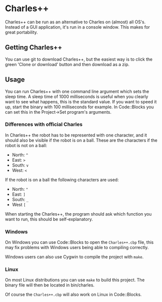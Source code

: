 # Charles++ 

Charles++ can be run as an alternative to Charles on (almost) all OS's.
Instead of a GUI application, it's run in a console window. This makes for
great portability.

## Getting Charles++

You can use git to download Charles++, but the easiest way is to click the
green 'Clone or download' button and then download as a zip.

## Usage

You can run Charles++ with one command line argument which sets the sleep
time. A sleep time of 1000 milliseconds is useful when you clearly want to see
what happens, this is the standard value. If you want to speed it up, start
the binary with 100 milliseconds for example. In Code::Blocks you can set this
in the Project->Set program's arguments.

### Differences with official Charles 

In Charles++ the robot has to be
represented with one character, and it should also be visible if the robot is
on a ball. These are the characters if the robot is not on a ball:
- North: `^`
- East: `>`
- South: `v`
- West: `<`

If the robot is on a ball the following characters are used:
- North: `"`
- East: `]`
- South: `_`
- West `[`

When starting the Charles++, the program should ask which function you want to
run, this should be self-explanatory.

### Windows

On Windows you can use Code::Blocks to open the
`Charles++.cbp` file, this may fix problems with Windows users being able to
compiling correctly.

Windows users can also use Cygwin to compile the project with `make`.

### Linux

On most Linux distributions you can use `make` to build this project. The
binary file will then be located in bin/charles.

Of course the `Charles++.cbp` will also work on Linux in Code::Blocks.
